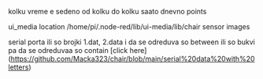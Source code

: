 kolku vreme e sedeno
od kolku do kolku saato dnevno
points

ui_media location
/home/pi/.node-red/lib/ui-media/lib/chair sensor images

serial porta
ili so brojki 1.dat, 2.data i da se odreduva so between
ili so bukvi pa da se odreduvaa so contain [click here] (https://github.com/Macka323/chair/blob/main/serial%20data%20with%20letters)
